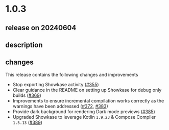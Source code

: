 # 1.0.3

## release on 20240604

## description

## changes

This release contains the following changes and improvements

* Stop exporting Showkase activity (<a class="issue-link js-issue-link" data-error-text="Failed to load title" data-id="1903691674" data-permission-text="Title is private" data-url="https://github.com/airbnb/Showkase/issues/355" data-hovercard-type="pull_request" data-hovercard-url="/airbnb/Showkase/pull/355/hovercard" href="https://github.com/airbnb/Showkase/pull/355">#355</a>)
* Clear guidance in the README on setting up Showkase for debug only builds (<a class="issue-link js-issue-link" data-error-text="Failed to load title" data-id="2055239987" data-permission-text="Title is private" data-url="https://github.com/airbnb/Showkase/issues/369" data-hovercard-type="pull_request" data-hovercard-url="/airbnb/Showkase/pull/369/hovercard" href="https://github.com/airbnb/Showkase/pull/369">#369</a>)
* Improvements to ensure incremental compilation works correctly as the warnings have been addressed (<a class="issue-link js-issue-link" data-error-text="Failed to load title" data-id="2077480503" data-permission-text="Title is private" data-url="https://github.com/airbnb/Showkase/issues/372" data-hovercard-type="pull_request" data-hovercard-url="/airbnb/Showkase/pull/372/hovercard" href="https://github.com/airbnb/Showkase/pull/372">#372</a>, <a class="issue-link js-issue-link" data-error-text="Failed to load title" data-id="2307332306" data-permission-text="Title is private" data-url="https://github.com/airbnb/Showkase/issues/383" data-hovercard-type="pull_request" data-hovercard-url="/airbnb/Showkase/pull/383/hovercard" href="https://github.com/airbnb/Showkase/pull/383">#383</a>)
* Provide dark background for rendering Dark mode previews (<a class="issue-link js-issue-link" data-error-text="Failed to load title" data-id="2316680223" data-permission-text="Title is private" data-url="https://github.com/airbnb/Showkase/issues/385" data-hovercard-type="pull_request" data-hovercard-url="/airbnb/Showkase/pull/385/hovercard" href="https://github.com/airbnb/Showkase/pull/385">#385</a>)
* Upgraded Showkase to leverage Kotlin <code>1.9.23</code> & Compose Compiler <code>1.5.13</code> (<a class="issue-link js-issue-link" data-error-text="Failed to load title" data-id="2332102860" data-permission-text="Title is private" data-url="https://github.com/airbnb/Showkase/issues/389" data-hovercard-type="pull_request" data-hovercard-url="/airbnb/Showkase/pull/389/hovercard" href="https://github.com/airbnb/Showkase/pull/389">#389</a>)

